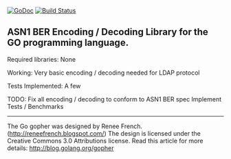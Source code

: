 [![GoDoc](https://godoc.org/gopkg.in/asn1-ber.v1?status.svg)](https://godoc.org/gopkg.in/asn1-ber.v1) [![Build Status](https://travis-ci.org/go-asn1-ber/asn1-ber.svg)](https://travis-ci.org/go-asn1-ber/asn1-ber)


ASN1 BER Encoding / Decoding Library for the GO programming language.
---------------------------------------------------------------------

Required libraries: 
   None

Working:
   Very basic encoding / decoding needed for LDAP protocol

Tests Implemented:
   A few

TODO:
   Fix all encoding / decoding to conform to ASN1 BER spec
   Implement Tests / Benchmarks

---

The Go gopher was designed by Renee French. (http://reneefrench.blogspot.com/)
The design is licensed under the Creative Commons 3.0 Attributions license.
Read this article for more details: http://blog.golang.org/gopher
